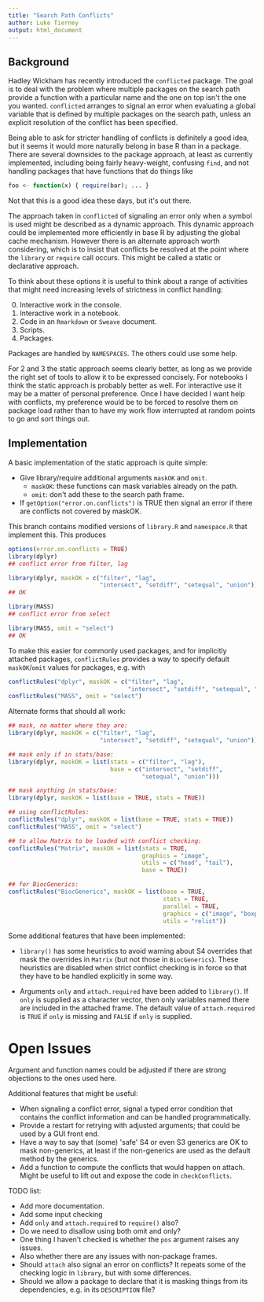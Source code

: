```yaml
---
title: "Search Path Conflicts"
author: Luke Tierney
output: html_document
---
```



## Background

Hadley Wickham has recently introduced the `conflicted` package.  The
goal is to deal with the problem where multiple packages on the search
path provide a function with a particular name and the one on top
isn't the one you wanted. `conflicted` arranges to signal an error
when evaluating a global variable that is defined by multiple packages
on the search path, unless an explicit resolution of the conflict has
been specified.

Being able to ask for stricter handling of conflicts is definitely a
good idea, but it seems it would more naturally belong in base R than
in a package. There are several downsides to the package approach, at
least as currently implemented, including being fairly heavy-weight,
confusing `find`, and not handling packages that have functions that
do things like

```r
foo <- function(x) { require(bar); ... }
```

Not that this is a good idea these days, but it's out there.

The approach taken in `conflicted` of signaling an error only when a
symbol is used might be described as a dynamic approach. This dynamic
approach could be implemented more efficiently in base R by adjusting
the global cache mechanism. However there is an alternate approach
worth considering, which is to insist that conflicts be resolved at
the point where the `library` or `require` call occurs. This might be
called a static or declarative approach.

To think about these options it is useful to think about a range of
activities that might need increasing levels of strictness in conflict
handling:

0. Interactive work in the console.
1. Interactive work in a notebook.
2. Code in an `Rmarkdown` or `Sweave` document.
3. Scripts.
4. Packages.

Packages are handled by `NAMESPACES`. The others could use some help.

For 2 and 3 the static approach seems clearly better, as long as we
provide the right set of tools to allow it to be expressed
concisely. For notebooks I think the static approach is probably
better as well. For interactive use it may be a matter of personal
preference. Once I have decided I want help with conflicts, my
preference would be to be forced to resolve them on package load
rather than to have my work flow interrupted at random points to go
and sort things out.


## Implementation

A basic implementation of the static approach is quite simple:

- Give library/require additional arguments `maskOK` and `omit`.
    - `maskOK`: these functions can mask variables already on the path.
    - `omit`: don't add these to the search path frame.
- If `getOption("error.on.conflicts")` is TRUE then signal an error if
  there are conflicts not covered by maskOK.

This branch contains modified versions of `library.R` and
`namespace.R` that implement this.  This produces

```r
options(error.on.conflicts = TRUE)
library(dplyr)
## conflict error from filter, lag

library(dplyr, maskOK = c("filter", "lag",
                          "intersect", "setdiff", "setequal", "union"))
## OK

library(MASS)
## conflict error from select

library(MASS, omit = "select")
## OK
```

To make this easier for commonly used packages, and for implicitly
attached packages, `conflictRules` provides a way to specify default
`maskOK`/`omit` values for packages, e.g. with

```r
conflictRules("dplyr", maskOK = c("filter", "lag",
                                  "intersect", "setdiff", "setequal", "union")))
conflictRules("MASS", omit = "select")
```

Alternate forms that should all work:
```r
## mask, no matter where they are:
library(dplyr, maskOK = c("filter", "lag",
                          "intersect", "setdiff", "setequal", "union"))

## mask only if in stats/base:
library(dplyr, maskOK = list(stats = c("filter", "lag"),
                             base = c("intersect", "setdiff",
                                      "setequal", "union")))

## mask anything in stats/base:
library(dplyr, maskOK = list(base = TRUE, stats = TRUE))

## using conflictRules:
conflictRules("dplyr", maskOK = list(base = TRUE, stats = TRUE))
conflictRules("MASS", omit = "select")

## to allow Matrix to be loaded with conflict checking:
conflictRules("Matrix", maskOK = list(stats = TRUE,
                                      graphics = "image",
                                      utils = c("head", "tail"),
                                      base = TRUE))

## for BiocGenerics:
conflictRules("BiocGenerics", maskOK = list(base = TRUE,
                                            stats = TRUE,
                                            parallel = TRUE,
                                            graphics = c("image", "boxplot"),
                                            utils = "relist"))
```

Some additional features that have been implemented:
  
- `library()` has some heuristics to avoid warning about S4 overrides
  that mask the overrides in `Matrix` (but not those in
  `BiocGenerics`).  These heuristics are disabled when strict
  conflict checking is in force so that they have to be handled
  explicitly in some way.

- Arguments `only` and `attach.required` have been added to
  `library()`. If `only` is supplied as a character vector, then only
  variables named there are included in the attached frame. The
  default value of `attach.required` is `TRUE` if `only` is missing
  and `FALSE` if `only` is supplied.


# Open Issues

Argument and function names could be adjusted if there are strong
objections to the ones used here.

Additional features that might be useful:

- When signaling a conflict error, signal a typed error condition that
  contains the conflict information and can be handled programmatically.
- Provide a restart for retrying with adjusted arguments; that could be used
  by a GUI front end.
- Have a way to say that (some) 'safe' S4 or even S3 generics are OK
  to mask non-generics, at least if the non-generics are used as the default
  method by the generics.
- Add a function to compute the conflicts that would happen on attach.
  Might be useful to lift out and expose the code in `checkConflicts`.
 
TODO list:

- Add more documentation.
- Add some input checking
- Add `only` and `attach.required` to `require()` also?
- Do we need to disallow using both omit and only?
- One thing I haven't checked is whether the `pos` argument raises any issues.
- Also whether there are any issues with non-package frames.
- Should `attach` also signal an error on conflicts? It repeats some
   of the checking logic in `library`, but with some differences.
- Should we allow a package to declare that it is masking things
  from its dependencies, e.g. in its `DESCRIPTION` file?

<!--
Local Variables:
mode: poly-markdown+R
mode: flyspell
End:
-->
